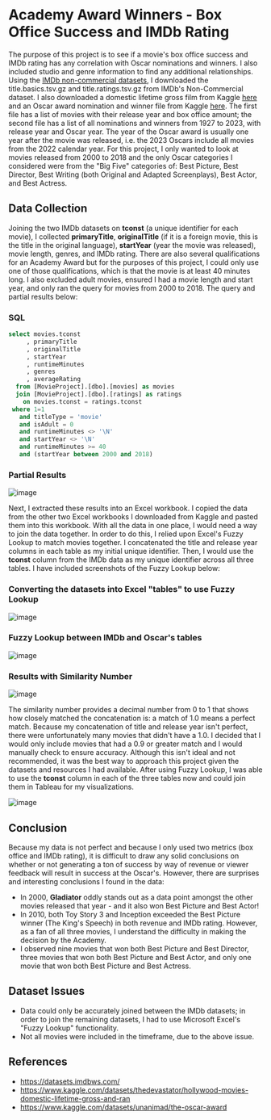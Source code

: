 # Academy Award Winners - Box Office Success and IMDb Rating

The purpose of this project is to see if a movie's box office success and IMDb rating has any correlation with Oscar nominations and winners. I also included studio and genre information to find any additional relationships. Using the [IMDb non-commercial datasets](https://datasets.imdbws.com/), I downloaded the title.basics.tsv.gz and title.ratings.tsv.gz from IMDb's Non-Commercial dataset. I also downloaded a domestic lifetime gross film from Kaggle [here](https://www.kaggle.com/datasets/thedevastator/hollywood-movies-domestic-lifetime-gross-and-ran) and an Oscar award nomination and winner file from Kaggle [here](https://www.kaggle.com/datasets/unanimad/the-oscar-award). The first file has a list of movies with their release year and box office amount; the second file has a list of all nominations and winners from 1927 to 2023, with release year and Oscar year. The year of the Oscar award is usually one year after the movie was released, i.e. the 2023 Oscars include all movies from the 2022 calendar year. For this project, I only wanted to look at movies released from 2000 to 2018 and the only Oscar categories I considered were from the "Big Five" categories of: Best Picture, Best Director, Best Writing (both Original and Adapted Screenplays), Best Actor, and Best Actress.

## Data Collection
Joining the two IMDb datasets on <b>tconst</b> (a unique identifier for each movie), I collected <b>primaryTitle</b>, <b>originalTitle</b> (if it is a foreign movie, this is the title in the original language), <b>startYear</b> (year the movie was released), movie length, genres, and IMDb rating. There are also several qualifications for an Academy Award but for the purposes of this project, I could only use one of those qualifications, which is that the movie is at least 40 minutes long. I also excluded adult movies, ensured I had a movie length and start year, and only ran the query for movies from 2000 to 2018. The query and partial results below:

### SQL
````sql
select movies.tconst
     , primaryTitle
	 , originalTitle
	 , startYear
	 , runtimeMinutes
	 , genres
	 , averageRating
  from [MovieProject].[dbo].[movies] as movies
  join [MovieProject].[dbo].[ratings] as ratings
    on movies.tconst = ratings.tconst
 where 1=1
   and titleType = 'movie'
   and isAdult = 0
   and runtimeMinutes <> '\N'
   and startYear <> '\N'
   and runtimeMinutes >= 40
   and (startYear between 2000 and 2018)
````

### Partial Results

![image](https://github.com/mraibon/AcademyAwards/blob/main/Images/Partial%20SQL%20Results.png?raw=true)

Next, I extracted these results into an Excel workbook. I copied the data from the other two Excel workbooks I downloaded from Kaggle and pasted them into this workbook. With all the data in one place, I would need a way to join the data together. In order to do this, I relied upon Excel's Fuzzy Lookup to match movies together. I concatenated the title and release year columns in each table as my initial unique identifier. Then, I would use the <b>tconst</b> column from the IMDb data as my unique identifier across all three tables. I have included screenshots of the Fuzzy Lookup below:

### Converting the datasets into Excel "tables" to use Fuzzy Lookup

![image](https://github.com/mraibon/AcademyAwards/blob/main/Images/Fuzzy%20Lookup%201.png?raw=true)

### Fuzzy Lookup between IMDb and Oscar's tables

![image](https://github.com/mraibon/AcademyAwards/blob/main/Images/Fuzzy%20Lookup%202.png?raw=true)

### Results with Similarity Number

![image](https://github.com/mraibon/AcademyAwards/blob/main/Images/Fuzzy%20Lookup%203.png?raw=true)

The similarity number provides a decimal number from 0 to 1 that shows how closely matched the concatenation is: a match of 1.0 means a perfect match. Because my concatenation of title and release year isn't perfect, there were unfortunately many movies that didn't have a 1.0. I decided that I would only include movies that had a 0.9 or greater match and I would manually check to ensure accuracy. Although this isn't ideal and not recommended, it was the best way to approach this project given the datasets and resources I had available. After using Fuzzy Lookup, I was able to use the <b>tconst</b> column in each of the three tables now and could join them in Tableau for my visualizations. 

![image](https://github.com/mraibon/AcademyAwards/blob/main/Images/Academy%20Awards%20Dashboard.png?raw=true)

## Conclusion

Because my data is not perfect and because I only used two metrics (box office and IMDb rating), it is difficult to draw any solid conclusions on whether or not generating a ton of success by way of revenue or viewer feedback will result in success at the Oscar's. However, there are surprises and interesting conclusions I found in the data:
* In 2000, <b>Gladiator</b> oddly stands out as a data point amongst the other movies released that year - and it also won Best Picture and Best Actor!
* In 2010, both Toy Story 3 and Inception exceeded the Best Picture winner (The King's Speech) in both revenue and IMDb rating. However, as a fan of all three movies, I understand the difficulty in making the decision by the Academy.
* I observed nine movies that won both Best Picture and Best Director, three movies that won both Best Picture and Best Actor, and only one movie that won both Best Picture and Best Actress.

## Dataset Issues
* Data could only be accurately joined between the IMDb datasets; in order to join the remaining datasets, I had to use Microsoft Excel's "Fuzzy Lookup" functionality.
* Not all movies were included in the timeframe, due to the above issue.

## References
* https://datasets.imdbws.com/
* https://www.kaggle.com/datasets/thedevastator/hollywood-movies-domestic-lifetime-gross-and-ran
* https://www.kaggle.com/datasets/unanimad/the-oscar-award
